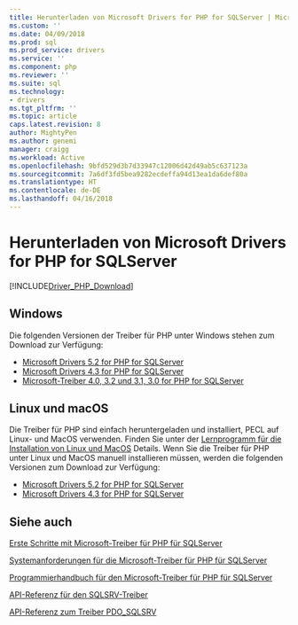 ```yaml
---
title: Herunterladen von Microsoft Drivers for PHP for SQLServer | Microsoft Docs
ms.custom: ''
ms.date: 04/09/2018
ms.prod: sql
ms.prod_service: drivers
ms.service: ''
ms.component: php
ms.reviewer: ''
ms.suite: sql
ms.technology:
- drivers
ms.tgt_pltfrm: ''
ms.topic: article
caps.latest.revision: 8
author: MightyPen
ms.author: genemi
manager: craigg
ms.workload: Active
ms.openlocfilehash: 9bfd529d3b7d33947c12006d42d49ab5c637123a
ms.sourcegitcommit: 7a6df3fd5bea9282ecdeffa94d13ea1da6def80a
ms.translationtype: HT
ms.contentlocale: de-DE
ms.lasthandoff: 04/16/2018
---
```

# <a name="download-the-microsoft-drivers-for-php-for-sql-server"></a>Herunterladen von Microsoft Drivers for PHP for SQLServer

[!INCLUDE[Driver_PHP_Download](../../includes/driver_php_download.md)]

## <a name="windows"></a>Windows

Die folgenden Versionen der Treiber für PHP unter Windows stehen zum Download zur Verfügung:

- [Microsoft Drivers 5.2 for PHP for SQLServer](https://www.microsoft.com/en-us/download/details.aspx?id=56729)
- [Microsoft Drivers 4.3 for PHP for SQLServer](https://www.microsoft.com/en-us/download/details.aspx?id=55642)
- [Microsoft-Treiber 4.0, 3.2 und 3.1, 3.0 for PHP for SQLServer](https://www.microsoft.com/en-us/download/details.aspx?id=20098)

## <a name="linux-and-macos"></a>Linux und macOS

Die Treiber für PHP sind einfach heruntergeladen und installiert, PECL auf Linux- und MacOS verwenden. Finden Sie unter der [Lernprogramm für die Installation von Linux und MacOS](installation-tutorial-linux-mac.md) Details. Wenn Sie die Treiber für PHP unter Linux und MacOS manuell installieren müssen, werden die folgenden Versionen zum Download zur Verfügung:

- [Microsoft Drivers 5.2 for PHP for SQLServer](https://github.com/Microsoft/msphpsql/releases/tag/v5.2.0)
- [Microsoft Drivers 4.3 for PHP for SQLServer](https://github.com/Microsoft/msphpsql/releases/tag/v4.3.0)

## <a name="see-also"></a>Siehe auch

[Erste Schritte mit Microsoft-Treiber für PHP für SQLServer](getting-started-with-the-php-sql-driver.md)

[Systemanforderungen für die Microsoft-Treiber für PHP für SQLServer](system-requirements-for-the-php-sql-driver.md)

[Programmierhandbuch für den Microsoft-Treiber für PHP für SQLServer](programming-guide-for-php-sql-driver.md)

[API-Referenz für den SQLSRV-Treiber](sqlsrv-driver-api-reference.md)

[API-Referenz zum Treiber PDO_SQLSRV](pdo-sqlsrv-driver-reference.md)
